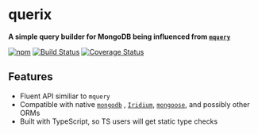 # querix
**A simple query builder for MongoDB being influenced from [`mquery`](http://npmjs.com/package/mquery)**

[![npm](https://img.shields.io/npm/v/querix.svg)](https://www.npmjs.com/package/querix)
[![Build Status](https://travis-ci.org/RagibHasin/querix.svg?branch=master)](https://travis-ci.org/RagibHasin/querix)
[![Coverage Status](https://coveralls.io/repos/github/RagibHasin/querix/badge.svg?branch=master)](https://coveralls.io/github/RagibHasin/querix?branch=master)

## Features

  * Fluent API similiar to `mquery`
  * Compatible with native [`mongodb`](http://npmjs.com/package/mongodb) , [`Iridium`](http://npmjs.com/package/iridium), [`mongoose`](http://npmjs.com/package/mongoose), and possibly other ORMs
  * Built with TypeScript, so TS users will get static type checks
